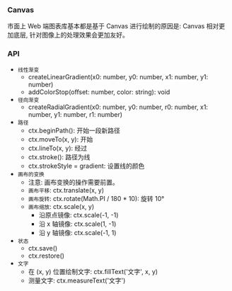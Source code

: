 ### Canvas

市面上 Web 端图表库基本都是基于 Canvas 进行绘制的原因是: Canvas 相对更加底层, 针对图像上的处理效果会更加友好。

### API

* `线性渐变`
  * createLinearGradient(x0: number, y0: number, x1: number, y1: number)
  * addColorStop(offset: number, color: string): void
* `径向渐变`
  * createRadialGradient(x0: number, y0: number, r0: number, x1: number, y1: number, r1: number)
* `路径`
  * ctx.beginPath(): 开始一段新路径
  * ctx.moveTo(x, y): 开始
  * ctx.lineTo(x, y): 经过
  * ctx.stroke(): 路径为线
  * ctx.strokeStyle = gradient: 设置线的颜色
* `画布的变换`
  * 注意: 画布变换的操作需要前置。
  * `画布平移`: ctx.translate(x, y)
  * `画布旋转`: ctx.rotate(Math.PI / 180 * 10): 旋转 10°
  * `画布缩放`: ctx.scale(x, y)
    * 沿原点镜像: ctx.scale(-1, -1)
    * 沿 x 轴镜像: ctx.scale(1, -1)
    * 沿 y 轴镜像: ctx.scale(-1, 1)
* `状态`
  * ctx.save()
  * ctx.restore()
* `文字`
  * 在 (x, y) 位置绘制文字: ctx.fillText('文字', x, y)
  * 测量文字: ctx.measureText('文字')
